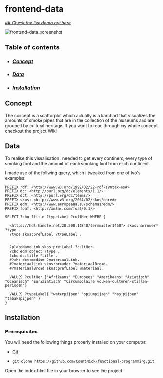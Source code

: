 # frontend-data
[## _Check the live demo out here_](https://countnick.github.io/frontend-data/)

![frontend-data_screenshot](https://i.imgur.com/EgGBWwQ.png)

## Table of contents 

* ### [_Concept_](#Concept)
* ### [_Data_](#Data)
* ### [_Installation_](#Installation)


## Concept

The concept is a scattorplot which actually is a barchart that visualizes the amounts of smoke pipes that are in the collection of the museums and are grouped by cultural heritage. If you want to read through my whole concept checkout the project Wiki

## Data

To realise this visualisation i needed to get every continent, every type of smoking tool and the amount of each smoking tool from each continent.

I made use of the follwing query, which i tweaked from one of Ivo's examples:

```
PREFIX rdf: <http://www.w3.org/1999/02/22-rdf-syntax-ns#>
PREFIX dc: <http://purl.org/dc/elements/1.1/>
PREFIX dct: <http://purl.org/dc/terms/>
PREFIX skos: <http://www.w3.org/2004/02/skos/core#>
PREFIX edm: <http://www.europeana.eu/schemas/edm/>
PREFIX foaf: <http://xmlns.com/foaf/0.1/>

SELECT ?cho ?title ?typeLabel ?cultHer WHERE {

  <https://hdl.handle.net/20.500.11840/termmaster14607> skos:narrower* ?type .
  ?type skos:prefLabel ?typeLabel .
  
  
  ?placeNameLink skos:prefLabel ?cultHer.
  ?cho edm:object ?type .
  ?cho dc:title ?title .
  #?cho dct:medium ?materiaalLink.
  #?materiaalLink skos:broader ?materiaalBroad.
  #?materiaalBroad skos:prefLabel ?materiaal.
  
  VALUES ?cultHer {"Afrikaans" "Europees" "Amerikaans" "Aziatisch" "Oceanisch" "Euraziatisch" "Circumpolaire volken-culturen-stijlen-perioden"}
  
  VALUES ?typeLabel{ "waterpijpen" "opiumpijpen" "hasjpijpen" "tabakspijpen" }
}
```

## Installation

### Prerequisites

You will need the following things properly installed on your computer.

* [Git](https://git-scm.com/)


* `git clone https://github.com/CountNick/functional-programming.git`

Open the index.html file in your browser to see the project
